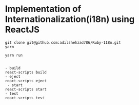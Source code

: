 # Implementation of Internationalization(i18n) using ReactJS

```
git clone git@github.com:adilshehzad786/Ruby-118n.git
yarn 

yarn run 


- build
react-scripts build
- eject
react-scripts eject
 - start
react-scripts start
- test
react-scripts test

```